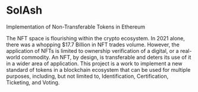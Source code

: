 # SolAsh

Implementation of Non-Transferable Tokens in Ethereum

The NFT space is flourishing within the crypto ecosystem. In 2021 alone, there was a whopping $17.7 Billion in NFT trades volume. However, the application of NFTs is limited to ownership verification of a digital, or a real-world commodity. An NFT, by design, is transferable and deters its use of it in a wider area of application. This project is a work to implement a new standard of tokens in a blockchain ecosystem that can be used for multiple purposes, including, but not limited to, Identification, Certification, Ticketing, and Voting.
